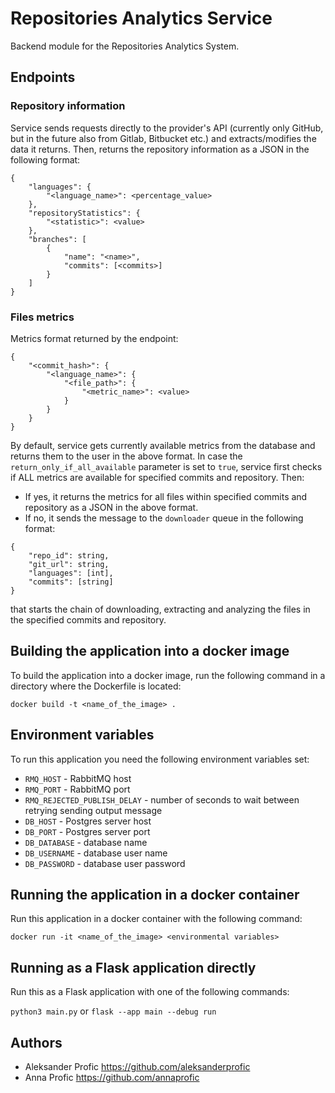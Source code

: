 # Repositories Analytics Service

Backend module for the Repositories Analytics System. 

## Endpoints

### Repository information

Service sends requests directly to the provider's API (currently only GitHub, 
but in the future also from Gitlab, Bitbucket etc.) and extracts/modifies the data 
it returns. Then, returns the repository information as a JSON in the following format:
```
{
    "languages": {
        "<language_name>": <percentage_value>
    }, 
    "repositoryStatistics": {
        "<statistic>": <value>
    },
    "branches": [
        {
            "name": "<name>",
            "commits": [<commits>]
        }
    ]
}
```

### Files metrics

Metrics format returned by the endpoint:
```
{
    "<commit_hash>": {
        "<language_name>": {
            "<file_path>": {
                "<metric_name>": <value>
            }
        }
    }
}
```
By default, service gets currently available metrics from the database and returns 
them to the user in the above format. In case the `return_only_if_all_available` 
parameter is set to `true`, service first checks if ALL metrics are available 
for specified commits and repository. Then:
- If yes, it returns the metrics for all files within specified commits and repository 
as a JSON in the above format.
- If no, it sends the message to the `downloader` queue in the following format:
```
{
    "repo_id": string,
    "git_url": string,
    "languages": [int],
    "commits": [string]
}
```
that starts the chain of downloading, extracting and analyzing the files in 
the specified commits and repository.

## Building the application into a docker image

To build the application into a docker image, run the following command 
in a directory where the Dockerfile is located:
```
docker build -t <name_of_the_image> .
```

## Environment variables

To run this application you need the following environment variables set:

- `RMQ_HOST` - RabbitMQ host
- `RMQ_PORT` - RabbitMQ port
- `RMQ_REJECTED_PUBLISH_DELAY` - number of seconds to wait between retrying sending output message
- `DB_HOST` - Postgres server host
- `DB_PORT` - Postgres server port
- `DB_DATABASE` - database name
- `DB_USERNAME` - database user name
- `DB_PASSWORD` - database user password

## Running the application in a docker container

Run this application in a docker container with the following command:

`docker run -it <name_of_the_image> <environmental variables>`

## Running as a Flask application directly

Run this as a Flask application with one of the following commands:

`python3 main.py`
or
`flask --app main --debug run`

## Authors

- Aleksander Profic https://github.com/aleksanderprofic
- Anna Profic https://github.com/annaprofic